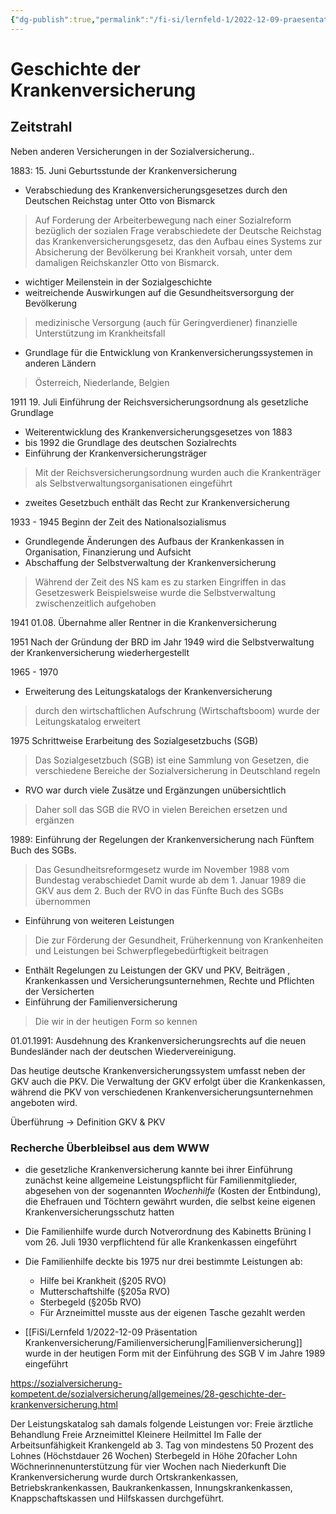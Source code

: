 ```yaml
---
{"dg-publish":true,"permalink":"/fi-si/lernfeld-1/2022-12-09-praesentation-krankenversicherung/geschichte-der-krankenversicherung/"}
---
```



# Geschichte der Krankenversicherung

## Zeitstrahl
Neben anderen Versicherungen in der Sozialversicherung..

1883:
15. Juni 
Geburtsstunde der Krankenversicherung
- Verabschiedung des Krankenversicherungsgesetzes durch den Deutschen Reichstag unter Otto von Bismarck 
> Auf Forderung der Arbeiterbewegung nach einer Sozialreform bezüglich der sozialen Frage verabschiedete der Deutsche Reichstag das Krankenversicherungsgesetz, das den Aufbau eines Systems zur Absicherung der Bevölkerung bei Krankheit vorsah, unter dem damaligen Reichskanzler Otto von Bismarck.

- wichtiger Meilenstein in der Sozialgeschichte 
- weitreichende Auswirkungen auf die Gesundheitsversorgung der Bevölkerung
> medizinische Versorgung (auch für Geringverdiener)
> finanzielle Unterstützung im Krankheitsfall

- Grundlage für die Entwicklung von Krankenversicherungssystemen in anderen Ländern
> Österreich, Niederlande, Belgien

1911 
19. Juli
Einführung der Reichsversicherungsordnung als gesetzliche Grundlage
- Weiterentwicklung des Krankenversicherungsgesetzes von 1883
- bis 1992 die Grundlage des deutschen Sozialrechts
- Einführung der Krankenversicherungsträger 
> Mit der Reichsversicherungsordnung wurden auch die Krankenträger als Selbstverwaltungsorganisationen eingeführt
- zweites Gesetzbuch enthält das Recht zur Krankenversicherung

1933 - 1945 
Beginn der Zeit des Nationalsozialismus
- Grundlegende Änderungen des Aufbaus der Krankenkassen in Organisation, Finanzierung und Aufsicht
- Abschaffung der Selbstverwaltung der Krankenversicherung
> Während der Zeit des NS kam es zu starken Eingriffen in das Gesetzeswerk
> Beispielsweise wurde die Selbstverwaltung zwischenzeitlich aufgehoben

1941
01.08.
Übernahme aller Rentner in die Krankenversicherung

1951 
Nach der Gründung der BRD im Jahr 1949 wird die Selbstverwaltung der Krankenversicherung wiederhergestellt 

1965 - 1970
- Erweiterung des Leitungskatalogs der Krankenversicherung
> durch den wirtschaftlichen Aufschrung (Wirtschaftsboom) wurde der Leitungskatalog erweitert

1975 
Schrittweise Erarbeitung des Sozialgesetzbuchs (SGB)
> Das Sozialgesetzbuch (SGB) ist eine Sammlung von Gesetzen, die verschiedene Bereiche der Sozialversicherung in Deutschland regeln
- RVO war durch viele Zusätze und Ergänzungen unübersichtlich
> Daher soll das SGB die RVO in vielen Bereichen ersetzen und ergänzen

1989: Einführung der Regelungen der Krankenversicherung nach Fünftem Buch des SGBs.
> Das Gesundheitsreformgesetz wurde im November 1988 vom Bundestag verabschiedet
> Damit wurde ab dem 1. Januar 1989 die GKV aus dem 2. Buch der RVO in das Fünfte Buch des SGBs übernommen
- Einführung von weiteren Leistungen 
> Die zur Förderung der Gesundheit, Früherkennung von Krankenheiten und Leistungen bei Schwerpflegebedürftigkeit beitragen
- Enthält Regelungen zu Leistungen der GKV und PKV, Beiträgen , Krankenkassen und Versicherungsunternehmen, Rechte und Pflichten der Versicherten
- Einführung der Familienversicherung
> Die wir in der heutigen Form so kennen

01.01.1991: Ausdehnung des Krankenversicherungsrechts auf die neuen Bundesländer nach der deutschen Wiedervereinigung.

Das heutige deutsche Krankenversicherungssystem umfasst neben der GKV auch die PKV.
Die Verwaltung der GKV erfolgt über die Krankenkassen, während die PKV von verschiedenen Krankenversicherungsunternehmen angeboten wird.

Überführung → Definition GKV & PKV

### Recherche Überbleibsel aus dem WWW

- die gesetzliche Krankenversicherung kannte bei ihrer Einführung zunächst keine allgemeine Leistungspflicht für Familienmitglieder, abgesehen von der sogenannten *Wochenhilfe* (Kosten der Entbindung), die Ehefrauen und Töchtern gewährt wurden, die selbst keine eigenen Krankenversicherungsschutz hatten

- Die Familienhilfe wurde durch Notverordnung des Kabinetts Brüning I vom 26. Juli 1930 verpflichtend für alle Krankenkassen eingeführt
- Die Familienhilfe deckte bis 1975 nur drei bestimmte Leistungen ab:
	- Hilfe bei Krankheit (§205 RVO)
	- Mutterschaftshilfe (§205a RVO)
	- Sterbegeld (§205b RVO)
	- Für Arzneimittel musste aus der eigenen Tasche gezahlt werden

- [[FiSi/Lernfeld 1/2022-12-09 Präsentation Krankenversicherung/Familienversicherung\|Familienversicherung]] wurde in der heutigen Form mit der Einführung des SGB V im Jahre 1989 eingeführt


https://sozialversicherung-kompetent.de/sozialversicherung/allgemeines/28-geschichte-der-krankenversicherung.html

Der Leistungskatalog sah damals folgende Leistungen vor:
Freie ärztliche Behandlung
Freie Arzneimittel
Kleinere Heilmittel
Im Falle der Arbeitsunfähigkeit Krankengeld ab 3. Tag von mindestens 50 Prozent des Lohnes (Höchstdauer 26 Wochen)
Sterbegeld in Höhe 20facher Lohn
Wöchnerinnenunterstützung für vier Wochen nach Niederkunft
Die Krankenversicherung wurde durch Ortskrankenkassen, Betriebskrankenkassen, Baukrankenkassen, Innungskrankenkassen, Knappschaftskassen und Hilfskassen durchgeführt.

